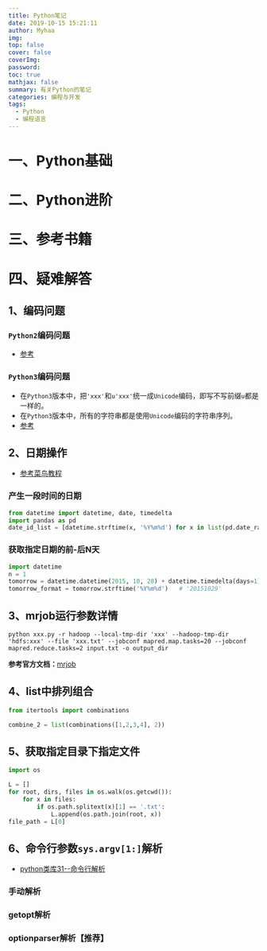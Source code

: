 ```yaml
---
title: Python笔记
date: 2019-10-15 15:21:11
author: Myhaa
img:
top: false
cover: false
coverImg:
password:
toc: true
mathjax: false
summary: 有关Python的笔记
categories: 编程与开发
tags:
  - Python
  - 编程语言
---
```




# 一、Python基础



# 二、Python进阶



# 三、参考书籍



# 四、疑难解答

## 1、编码问题

### `Python2`编码问题

* [参考](<https://foofish.net/why-Python-encoding-is-tricky.html>)

### `Python3`编码问题

* 在`Python3`版本中，把`'xxx'`和`u'xxx'`统一成`Unicode`编码，即写不写前缀`u`都是一样的。
* 在`Python3`版本中，所有的字符串都是使用`Unicode`编码的字符串序列。
* [参考](<https://foofish.net/how-Python3-handle-charset-encoding.html>)

## 2、日期操作

* [参考菜鸟教程](<https://www.runoob.com/python/python-date-time.html>)

### 产生一段时间的日期

```python
from datetime import datetime, date, timedelta
import pandas as pd
date_id_list = [datetime.strftime(x, '%Y%m%d') for x in list(pd.date_range(start='20190701', end='20190928'))]
```

### 获取指定日期的前-后N天

```python
import datetime
n = 1
tomorrow = datetime.datetime(2015, 10, 28) + datetime.timedelta(days=1)	# 2015-10-29 00:00:00
tomorrow_format = tomorrow.strftime('%Y%m%d')	# '20151029'
```



## 3、mrjob运行参数详情

```shell
python xxx.py -r hadoop --local-tmp-dir 'xxx' --hadoop-tmp-dir 'hdfs:xxx' --file 'xxx.txt' --jobconf mapred.map.tasks=20 --jobconf mapred.reduce.tasks=2 input.txt -o output_dir
```

**参考官方文档：**[mrjob](<https://mrjob.readthedocs.io/en/latest/>)

## 4、list中排列组合

```python
from itertools import combinations

combine_2 = list(combinations([1,2,3,4], 2))
```

## 5、获取指定目录下指定文件

```python
import os

L = []
for root, dirs, files in os.walk(os.getcwd()):
    for x in files:
        if os.path.splitext(x)[1] == '.txt':
            L.append(os.path.join(root, x))
file_path = L[0]
```

## 6、命令行参数`sys.argv[1:]`解析

* [python类库31--命令行解析](https://www.cnblogs.com/itech/archive/2010/12/31/1919017.html)

### 手动解析

### getopt解析

### optionparser解析【推荐】

